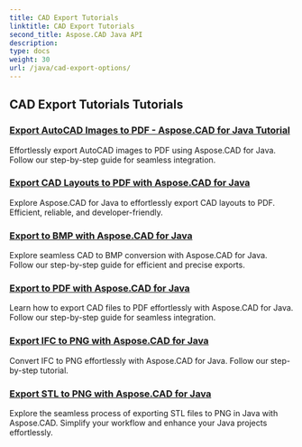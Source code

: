 ```yaml
---
title: CAD Export Tutorials
linktitle: CAD Export Tutorials
second_title: Aspose.CAD Java API
description: 
type: docs
weight: 30
url: /java/cad-export-options/
---
```


## CAD Export Tutorials Tutorials
### [Export AutoCAD Images to PDF - Aspose.CAD for Java Tutorial](./export-autocad-images-to-pdf/)
Effortlessly export AutoCAD images to PDF using Aspose.CAD for Java. Follow our step-by-step guide for seamless integration.
### [Export CAD Layouts to PDF with Aspose.CAD for Java](./export-cad-layouts-to-pdf/)
Explore Aspose.CAD for Java to effortlessly export CAD layouts to PDF. Efficient, reliable, and developer-friendly.
### [Export to BMP with Aspose.CAD for Java](./export-to-bmp/)
Explore seamless CAD to BMP conversion with Aspose.CAD for Java. Follow our step-by-step guide for efficient and precise exports.
### [Export to PDF with Aspose.CAD for Java](./export-to-pdf/)
Learn how to export CAD files to PDF effortlessly with Aspose.CAD for Java. Follow our step-by-step guide for seamless integration.
### [Export IFC to PNG with Aspose.CAD for Java](./export-ifc-to-png/)
Convert IFC to PNG effortlessly with Aspose.CAD for Java. Follow our step-by-step tutorial.
### [Export STL to PNG with Aspose.CAD for Java](./export-stl-to-png/)
Explore the seamless process of exporting STL files to PNG in Java with Aspose.CAD. Simplify your workflow and enhance your Java projects effortlessly.